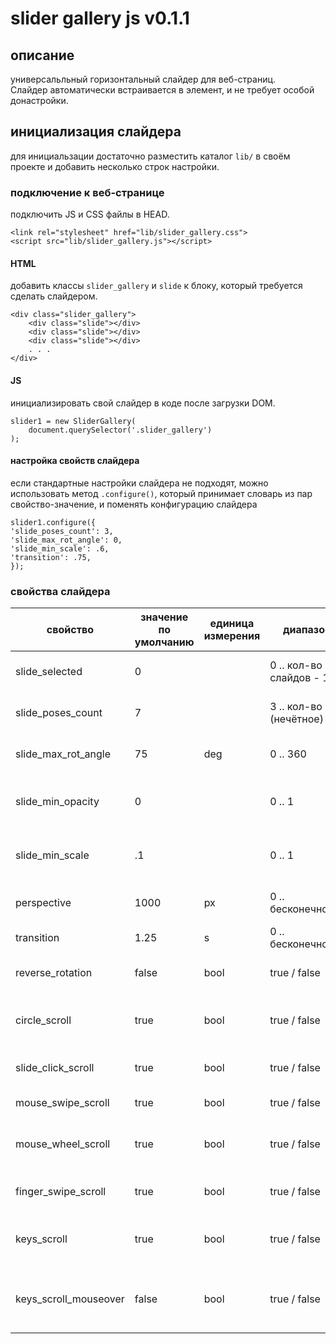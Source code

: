 
# slider gallery js v0.1.1


## описание 

универсальльный горизонтальный слайдер для веб-страниц.  
Слайдер автоматически встраивается в элемент, и не требует особой донастройки.  


## инициализация слайдера 

для инициальзации достаточно разместить каталог `lib/` в своём проекте и добавить несколько строк настройки.

### подключение к веб-странице 

подключить JS и CSS файлы в HEAD.

	<link rel="stylesheet" href="lib/slider_gallery.css">
	<script src="lib/slider_gallery.js"></script>

#### HTML 

добавить классы `slider_gallery` и `slide` к блоку, который требуется сделать слайдером.

	<div class="slider_gallery">
		<div class="slide"></div>
		<div class="slide"></div>
		<div class="slide"></div>
		. . .	
	</div>

#### JS 

инициализировать свой слайдер в коде после загрузки DOM.

	slider1 = new SliderGallery(
		document.querySelector('.slider_gallery')
	);

#### настройка свойств слайдера

если стандартные настройки слайдера не подходят, можно использовать метод `.configure()`, который принимает словарь из пар свойство-значение, и поменять конфигурацию слайдера

	slider1.configure({
    'slide_poses_count': 3,
    'slide_max_rot_angle': 0,
    'slide_min_scale': .6,
    'transition': .75,
	});

### свойства слайдера
| свойство							| значение по умолчанию	| единица измерения	| диапазон											| описание																								|
|-----------------------|-----------------------|-------------------|-------------------------------|---------------------------------------------------------|
| slide_selected				| 0											| 									| 0 .. кол-во слайдов - 1				| номер активного слайда																	|
| slide_poses_count			| 7											| 									| 3 .. кол-во сл. (нечётное)		| количество отображаемых слайдов													|
| slide_max_rot_angle		| 75										| deg								| 0 .. 360											| максимальный угол поворота слайда												|
| slide_min_opacity			| 0											| 									| 0 .. 1												| минимальная прозрачность крайних слайдов								|
| slide_min_scale				| .1										| 									| 0 .. 1												| минимальный масштаб крайних слайдов											|
| perspective						| 1000									| px								| 0 .. бесконечность						| глубина перспективы искажения 3d												|
| transition						| 1.25									| s									| 0 .. бесконечность						| время анимации																					|
| reverse_rotation			| false									| bool							| true / false									| изменить направление вращения														|
| circle_scroll					| true									| bool							| true / false									| разрешить пролистывание слайдера по кругу								|
| slide_click_scroll		| true									| bool							| true / false									| разрешить перелистывать кликом													|
| mouse_swipe_scroll		| true									| bool							| true / false									| разрешить свайпы мышью																	|
| mouse_wheel_scroll		| true									| bool							| true / false									| разрешить перелистывать прокруткой мыши									|
| finger_swipe_scroll		| true									| bool							| true / false									| разрешить свайпы пальцами																|
| keys_scroll						| true									| bool							| true / false									| разрешить переключение стрелками клавиатуры							|
| keys_scroll_mouseover	| false									|	bool							|	true / false									| прокручивать стрелками только если курсор над слайдером	|
